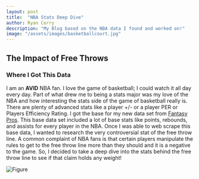 ```yaml
---
layout: post
title:  "NBA Stats Deep Dive"
author: Ryan Corry
description: "My Blog based on the NBA data I found and worked on!"
image: "/assets/images/basketballcourt.jpg"
---
```


## The Impact of Free Throws

### Where I Got This Data

I am an **AVID** NBA fan. I love the game of basketball; I could watch it all day every day. Part of what drew me to being a stats major was my love of the NBA and how interesting the stats side of the game of basketball really is. There are plenty of advanced stats like a player +/- or a player PER or Players Efficiency Rating. I got the base for my new data set from <a href="https://www.fantasypros.com/nba/stats/overall.php" target="_blank">Fantasy Pros</a>. This base data set included a lot of base stats like points, rebounds, and assists for every player in the NBA. Once I was able to web scrape this base data, I wanted to research the very controversial stat of the free throw line. A common complaint of NBA fans is that certain players manipulate the rules to get to the free throw line more than they should and it is a negative to the game. So, I decided to take a deep dive into the stats behind the free throw line to see if that claim holds any weight!

![Figure]({{site.url}}/{{site.baseurl}}/assets/images/freethrow.jpg)